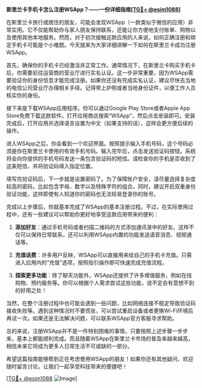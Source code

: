 **斯里兰卡手机卡怎么注册WSApp？——一份详细指南[[TG💪+ @esim1088](https://t.me/s/esim1088)]**

在斯里兰卡旅行或居住的朋友，可能会发现WSApp（一款类似于微信的应用）非常实用。它不仅能帮助你与家人朋友保持联系，还能让你方便地支付账单、购物以及使用其他本地服务。然而，对于初次接触这款应用的人来说，如何正确注册和绑定手机卡可能是个小难题。今天就来为大家详细讲解一下如何在斯里兰卡成功注册WSApp。

首先，确保你的手机卡已经激活并正常工作。通常情况下，在斯里兰卡购买手机卡后，你需要前往运营商的营业厅进行实名认证。这一步非常重要，因为WSApp需要验证你的身份信息才能完成注册。如果你还没有完成实名认证，建议尽快去当地的电信公司营业厅办理相关手续。记得带上护照或者当地身份证件，以便工作人员核实你的身份。

接下来是下载WSApp应用程序。你可以通过Google Play Store或者Apple App Store免费下载这款软件。打开应用商店搜索“WSApp”，然后点击安装即可。安装完成后，打开应用并选择语言设置为中文（如果支持的话），这样会更方便后续的操作。

进入WSApp之后，你会看到一个欢迎界面。按照提示输入手机号码，这个号码必须是你在斯里兰卡使用的有效手机号码。输入完毕后，点击发送验证码按钮。系统将会向你提供的手机号码发送一条包含验证码的短信。请检查你的手机是否收到了这条短信，并将验证码填入指定位置。

填写完验证码后，下一步就是设置密码了。为了保障账户安全，请尽量选择复杂度较高的密码，比如包含字母、数字以及特殊字符的组合。同时，建议开启双重身份验证功能，这样即使有人知道你的密码也无法轻易登录你的账号。

完成以上步骤后，你就基本完成了WSApp的基本注册过程。不过，在实际使用过程中，还有一些建议可以帮助你更好地享受这款应用带来的便利：

1. **添加好友**：通过手机号码或者扫描二维码的方式添加通讯录中的好友。这样不仅可以保持日常联系，还可以利用WSApp内置的功能发送语音消息、视频通话等。
   
2. **充值话费**：许多用户反映，WSApp可以直接用来给自己的手机卡充值。只需进入应用内的“充值”选项，按照指引操作即可快速完成充值流程。

3. **探索更多功能**：除了聊天功能外，WSApp还提供了许多增值服务，例如在线购物、预约服务等。你可以根据个人需求尝试这些功能，说不定会有意想不到的好用之处！

当然，在整个注册过程中也可能会遇到一些问题，比如网络连接不稳定导致验证码接收失败等。遇到这种情况时不要慌张，可以尝试重启设备或者更换Wi-Fi环境后再试一次。如果还是无法解决问题，可以联系WSApp官方客服寻求帮助。

总的来说，注册WSApp并不是一件特别困难的事情，只要按照上述步骤一步步来，基本上都能顺利完成。而且随着WSApp在斯里兰卡市场的普及率越来越高，相信未来它将成为更多人日常生活不可或缺的一部分。

希望这篇指南能够帮到正在考虑使用WSApp的朋友！如果你还有其他疑问，欢迎随时留言讨论。让我们一起享受科技带来的便捷吧！

[[TG💪+ @esim1088](https://t.me/s/esim1088) ![Image](https://i.postimg.cc/4NQfJmqS/Snipaste-2025-05-13-00-14-12.png)]
